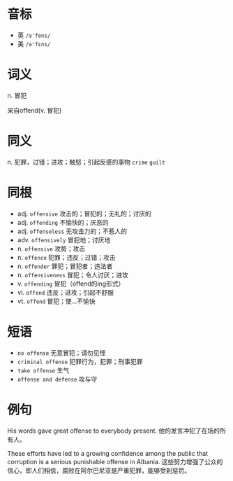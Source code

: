 # 音标

- 英 `/əˈfens/`
- 美 `/ə'fɛns/`

# 词义

n. 冒犯




来自offend(v. 冒犯)

# 同义

n. 犯罪，过错；进攻；触怒；引起反感的事物
`crime` `guilt`

# 同根

- adj. `offensive` 攻击的；冒犯的；无礼的；讨厌的
- adj. `offending` 不愉快的；厌恶的
- adj. `offenseless` 无攻击力的；不惹人的
- adv. `offensively` 冒犯地；讨厌地
- n. `offensive` 攻势；攻击
- n. `offence` 犯罪；违反；过错；攻击
- n. `offender` 罪犯；冒犯者；违法者
- n. `offensiveness` 冒犯；令人讨厌；进攻
- v. `offending` 冒犯（offend的ing形式）
- vi. `offend` 违反；进攻；引起不舒服
- vt. `offend` 冒犯；使…不愉快

# 短语

- `no offense` 无意冒犯；请勿见怪
- `criminal offense` 犯罪行为，犯罪；刑事犯罪
- `take offense` 生气
- `offense and defense` 攻与守

# 例句

His words gave great offense to everybody present.
他的发言冲犯了在场的所有人。

These efforts have led to a growing confidence among the public that corruption is a serious punishable offense in Albania.
这些努力增强了公众的信心，即人们相信，腐败在阿尔巴尼亚是严重犯罪，能够受到惩罚。


